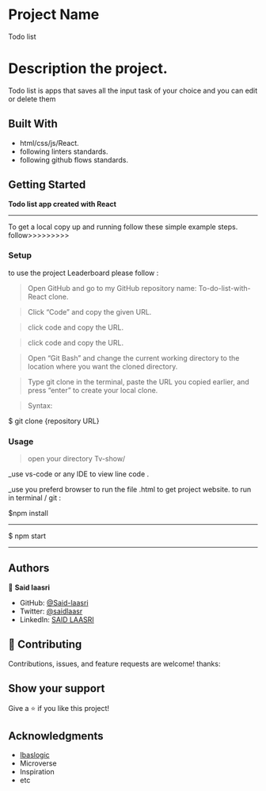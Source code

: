 # Project Name

Todo list

# Description the project.

Todo list is apps that saves all the input task of your choice and you can edit or delete them

## Built With

- html/css/js/React.
- following linters standards.
- following github flows standards.

## Getting Started

**Todo list app created with React**

---

To get a local copy up and running follow these simple example steps.
follow>>>>>>>>>

### Setup

to use the project Leaderboard please follow :

> Open GitHub and go to my GitHub repository name: To-do-list-with-React clone.

> Click “Code” and copy the given URL.

> click code and copy the URL.

> click code and copy the URL.

> Open “Git Bash” and change the current working directory to the location where you want the cloned directory.

> Type git clone in the terminal, paste the URL you copied earlier, and press “enter” to create your local clone.

> Syntax:

$ git clone {repository URL}

### Usage

> open your directory Tv-show/

\_use vs-code or any IDE to view line code .

\_use you preferd browser to run the file .html to get project website.
to run in terminal / git :

$npm install

---

$ npm start

---

## Authors

👤 **Said laasri**

- GitHub: [@Said-laasri](https://github.com/Said-laasri)
- Twitter: [@saidlaasr](https://twitter.com/saidlaasr)
- LinkedIn: [SAID LAASRI](https://www.linkedin.com/in/said-laasri-8a4367172/)

## 🤝 Contributing

Contributions, issues, and feature requests are welcome!
thanks:

## Show your support

Give a ⭐️ if you like this project!

## Acknowledgments

- [Ibaslogic](https://github.com/Ibaslogic)
- Microverse
- Inspiration
- etc

